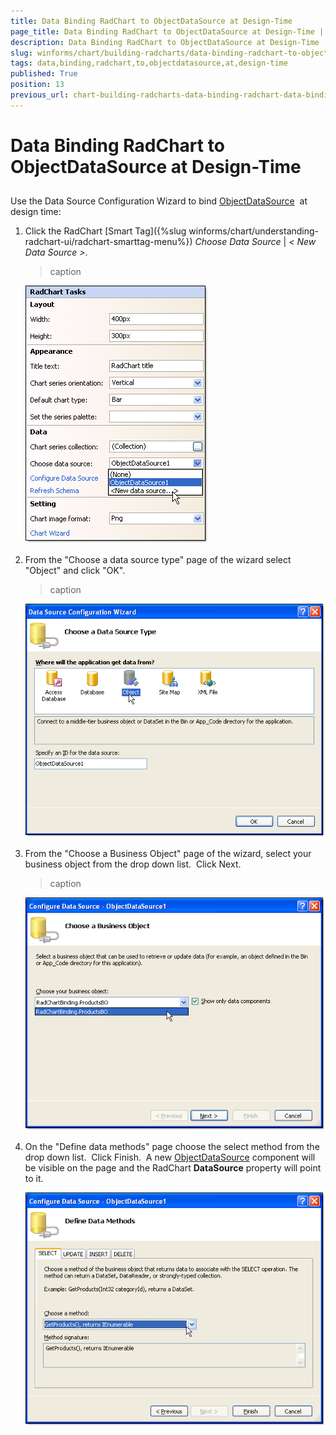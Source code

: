 ```yaml
---
title: Data Binding RadChart to ObjectDataSource at Design-Time
page_title: Data Binding RadChart to ObjectDataSource at Design-Time | UI for WinForms Documentation
description: Data Binding RadChart to ObjectDataSource at Design-Time
slug: winforms/chart/building-radcharts/data-binding-radchart-to-objectdatasource-at-design-time
tags: data,binding,radchart,to,objectdatasource,at,design-time
published: True
position: 13
previous_url: chart-building-radcharts-data-binding-radchart-data-binding-radchart-to-objectdatasource-at-design-time
---
```


# Data Binding RadChart to ObjectDataSource at Design-Time



## 

Use the Data Source Configuration Wizard to bind [ObjectDataSource](http://msdn2.microsoft.com/en-us/library/system.web.ui.webcontrols.objectdatasource.aspx)  at design time:  

1. Click the RadChart [Smart Tag]({%slug winforms/chart/understanding-radchart-ui/radchart-smarttag-menu%}) *Choose Data Source* | *< New Data Source >*. 


	>caption 

	![chart-building-radcharts-data-binding-radchart-data-binding-radchart-to-objectdatasource-at-design-time 001](images/chart-building-radcharts-data-binding-radchart-data-binding-radchart-to-objectdatasource-at-design-time001.png)

1. From the "Choose a data source type" page of the wizard select "Object" and click "OK". 


	>caption 

	![chart-building-radcharts-data-binding-radchart-data-binding-radchart-to-objectdatasource-at-design-time 002](images/chart-building-radcharts-data-binding-radchart-data-binding-radchart-to-objectdatasource-at-design-time002.png)

1. From the "Choose a Business Object" page of the wizard, select your business object from the drop down list.  Click Next. 


	>caption 

	![chart-building-radcharts-data-binding-radchart-data-binding-radchart-to-objectdatasource-at-design-time 003](images/chart-building-radcharts-data-binding-radchart-data-binding-radchart-to-objectdatasource-at-design-time003.png)

1. On the "Define data methods" page choose the select method from the drop down list.  Click Finish.  A new [ObjectDataSource](http://msdn2.microsoft.com/en-us/library/system.web.ui.webcontrols.objectdatasource.aspx) component will be visible on the page and the RadChart __DataSource__ property will point to it. 

	![chart-building-radcharts-data-binding-radchart-data-binding-radchart-to-objectdatasource-at-design-time 004](images/chart-building-radcharts-data-binding-radchart-data-binding-radchart-to-objectdatasource-at-design-time004.png)
